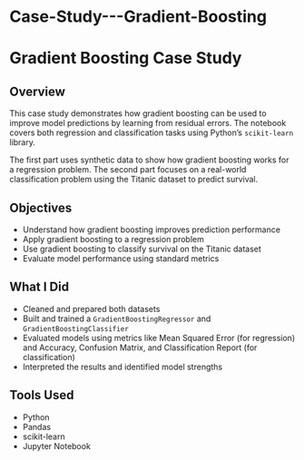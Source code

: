 # Case-Study---Gradient-Boosting

# Gradient Boosting Case Study

## Overview

This case study demonstrates how gradient boosting can be used to improve model predictions by learning from residual errors. The notebook covers both regression and classification tasks using Python’s `scikit-learn` library.

The first part uses synthetic data to show how gradient boosting works for a regression problem. The second part focuses on a real-world classification problem using the Titanic dataset to predict survival.

## Objectives

- Understand how gradient boosting improves prediction performance
- Apply gradient boosting to a regression problem
- Use gradient boosting to classify survival on the Titanic dataset
- Evaluate model performance using standard metrics

## What I Did

- Cleaned and prepared both datasets
- Built and trained a `GradientBoostingRegressor` and `GradientBoostingClassifier`
- Evaluated models using metrics like Mean Squared Error (for regression) and Accuracy, Confusion Matrix, and Classification Report (for classification)
- Interpreted the results and identified model strengths

## Tools Used

- Python
- Pandas
- scikit-learn
- Jupyter Notebook
